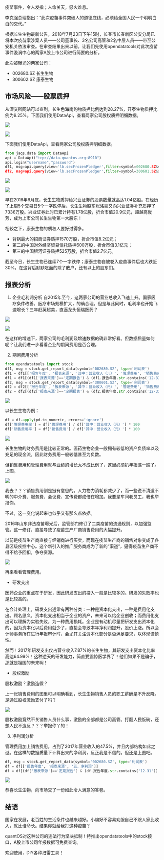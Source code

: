 疫苗事件，令人发指；人命关天，怒火难息。

李克强总理指出：“此次疫苗事件突破人的道德底线，必须给全国人民一个明明白白的交代。”

根据长生生物最新公告，2018年7月23日下午15时，长春市长春新区公安分局已将本次疫苗案涉案人员——公司董事长、3名公司高管和2名中层人员——带至公安机关依法审查。在审查结果出来以前，让我们先使用opendatatools对此次疫苗事件漩涡中心的两家A股上市公司进行简要的分析。

此次被曝光的两家公司：

+ 002680.SZ	长生生物
+ 300602.SZ	康泰生物

## 市场风险——股票质押

从深交所网站可以查到，长生色海南购物质押比例达到28.27%，开泰生物质押比例为9.25%。下面我们使用DataApi，查看两家公司股权质押明细数据。

![](https://github.com/PKUJohnson/LearnJaqsByExample/blob/master/image/ext/cssw_pledge_sjs.png)

![](https://github.com/PKUJohnson/LearnJaqsByExample/blob/master/image/ext/ktsw_pledge_sjs.png)

下面我们使用DataApi，查看两家公司股权质押明细数据。

```python
from jaqs.data import DataApi
api = DataApi("tcp://data.quantos.org:8910")
api.login("username","password")
df1, msg=api.query(view='lb.secFrozenPledger',filter=symbol=002680.SZ&start_date=20180724&end_date=20180724" )
df2, msg=api.query(view='lb.secFrozenPledger',filter=symbol=300601.SZ&start_date=20180724&end_date=20180724" )
```

![](https://github.com/PKUJohnson/LearnJaqsByExample/blob/master/image/ext/cssw_pledge.png)

![](https://github.com/PKUJohnson/LearnJaqsByExample/blob/master/image/ext/ktsw_pledge.png)


早在2018年6月底，长生生物质押给兴业证券的股票数量就高达1.04亿股。在经历了上周5个交易日5个一字跌停后，长生生物股东张洺豪又向兴业证券补充质押了7336万股。兴业证券此时已累计持有1.78亿股，折合市值20.9亿元，超越高俊芳，成为上市公司长生生物第一大股东！

相较之下，康泰生物的质权人要好过得多。

+ 背锅最大的招商证券质押1570万股，折合市值8.2亿元；
+ 第二的中国对外经济贸易信托质押600万股，折合市值3.1亿元；
+ 第三的中国银河证券质押525万股，折合市值2.7亿元。

截至今日，长生生物已连续7个一字跌停；康泰生物自被卷入疫苗事件后也大跌近30%。在这背后默默吃面的除了散户，还有以上的股东们。

## 报表分析

1. 企业毛利润分析
自2015年至今，这两家公司的营业总收入飞速上升。国家医疗条件改善，医疗市场规模扩大，的确合理。但是与此同时，毛利率也开始飞速增长？三年赶英超美，直逼龙头恒瑞医药？

![](https://github.com/PKUJohnson/LearnJaqsByExample/blob/master/image/ext/income.png)

![](https://github.com/PKUJohnson/LearnJaqsByExample/blob/master/image/ext/gross_rate.png)

在这样的增速下，两家公司的毛利润及增速数据的确非常好看。但数据质量如何呢？让我们进一步看看企业的期间费用是否合理。

2. 期间费用分析
```python
from opendatatools import stock
df1, msg = stock.get_report_data(symbol='002680.SZ', type='利润表')
df1 = df1[['报告年度', '报表来源', '其中：营业收入（元）', '管理费用', '销售费用', '财务费用']]
df1 = df1[(df1['报表来源']=='定期报告') & (df1.报告年度.str.contains('12-31')) & (df1['报告年度']>'2015')]
df2, msg = stock.get_report_data(symbol='300601.SZ', type='利润表')
df2 = df2[['报告年度', '报表来源', '其中：营业收入（元）', '管理费用', '销售费用', '财务费用']]
df2 = df2[(df2['报表来源']=='定期报告') & (df2.报告年度.str.contains('12-31')) & (df2['报告年度']>'2015')]
```

![](https://github.com/PKUJohnson/LearnJaqsByExample/blob/master/image/ext/report_cssw.png)

以长生生物为例：
```python
df = df.apply(pd.to_numeric, errors='ignore')
df['管理费用率'] = df['管理费用'] / df['其中：营业收入（元）'] * 100
df['销售费用率'] = df['销售费用'] / df['其中：营业收入（元）'] * 100
```

![](https://github.com/PKUJohnson/LearnJaqsByExample/blob/master/image/ext/period_expenses.png)

长生生物的财务费用是比较正常的。医药生物企业一般拥有较低的资产负债率以及充足的现金流，因此财务费用一般较低甚至为负数。

但销售费用和管理费用就与业绩的增长太不成比例了，这里必须扒年报瞧一瞧了。上图。

![](https://github.com/PKUJohnson/LearnJaqsByExample/blob/master/image/ext/sales_marked.png)

我去？？？销售费用倒是挺有意思的。人力物力消耗都减少了，而一些说不清道不明的中介费、服务费、会议费、宣传费都成倍在增加。我要是车间老员工，我也举报你。

不过，这一变化说起来也似乎又有那么点依据。

2016年山东非法疫苗曝光后，监管部门修订了二类疫苗的流通规则，以加强监管。这一修订，直接导致了疫苗生产厂商销售费用的大幅提升。

以前是疫苗生产商直接与经销商进行买卖，而现在疫苗生产商的销售对象变成了各县区级疾控中心。这个新引入的推广服务商成为了新的“渠道”，逼得疫苗生产商不得不给予回扣，争夺资源。

![](https://github.com/PKUJohnson/LearnJaqsByExample/blob/master/image/ext/management_marked.png)

再来看看管理费用。

+ 研发支出

医药企业的重点在于研发，因此研发支出的投入一般是比较多的。研发的失败率也是比较高的。

在会计处理上，研发支出通常有两种分类：一种是资本化支出，一种是费用化支出。顾名思义，资本化支出相当于企业的资产，未来可以给企业创收；而费用化支出可以理解为实验失败，为一种费用损耗。企业是有动机尽量把研发支出资本化的，因为资本化以后费用就少了，直接会导致本年净利润提升，股价上涨。所以会计师事务所在进行年报审计时，会尤其关注资本化部分是否满足要求，以体现谨慎性。

然而！2017年研发支出仅占营业收入7.87%的长生生物，其研发支出资本化比率高达64.99%！这种逆天的研发能力，简直要震惊医学界了！他们如果不是骗子，那就是祖国的未来啊！

+ 股权激励

股权激励？激励造假？

上一张销售费用的图里可以明确看到，长生生物销售人员的职工薪酬是不升反降。是通过股权激励支付了吗？

![](https://github.com/PKUJohnson/LearnJaqsByExample/blob/master/image/ext/motivation.png)

股权激励竟然不关销售人员什么事，激励的全部都是公司高管。打翻人民饭碗，还想人民不造反？？？举报你丫的！

3. 净利润分析

管理费用加上销售费用，占到了2017年营业收入的47.5%，并且内部结构如此之谜。在这样的数据质量下计算出来的净利润，反正我是不信的。但还是上图吧。

```python
df, msg = stock.get_report_data(symbol='002680.SZ', type='利润表')
df = df[['报告年度', '报表来源', '五、净利润']]
df = df[(df['报表来源']=='定期报告') & (df.报告年度.str.contains('12-31')) & (df['报告年度']>'2015')]
```

![](https://github.com/PKUJohnson/LearnJaqsByExample/blob/master/image/ext/net_profit.png)

恭喜长生生物，向市场交了一份如此令人满意的答卷。

## 结语

国家在发展，老百姓的生活条件也越来越好。小编好不容易劝服自己不跟人家比收入，就比谁命长。结果你就给我打这种疫苗？

quantOS对这种公司的违法行为坚决抵制！特推出opendatatools中的stock接口，A股上市公司年报数据可免费查询。

欢迎使用，DIY各种扫雷工具！
